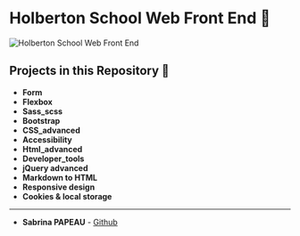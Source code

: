 # Holberton School Web Front End 📌

![Holberton School Web Front End](https://zupimages.net/up/24/16/mteg.png)

## Projects in this Repository 🚀

- **Form**  
- **Flexbox**
- **Sass_scss**  
- **Bootstrap**
- **CSS_advanced**  
- **Accessibility**  
- **Html_advanced**  
- **Developer_tools**
- **jQuery advanced**  
- **Markdown to HTML**  
- **Responsive design**  
- **Cookies & local storage**

---

* **Sabrina PAPEAU** - [Github](https://github.com/Holbiwan)
